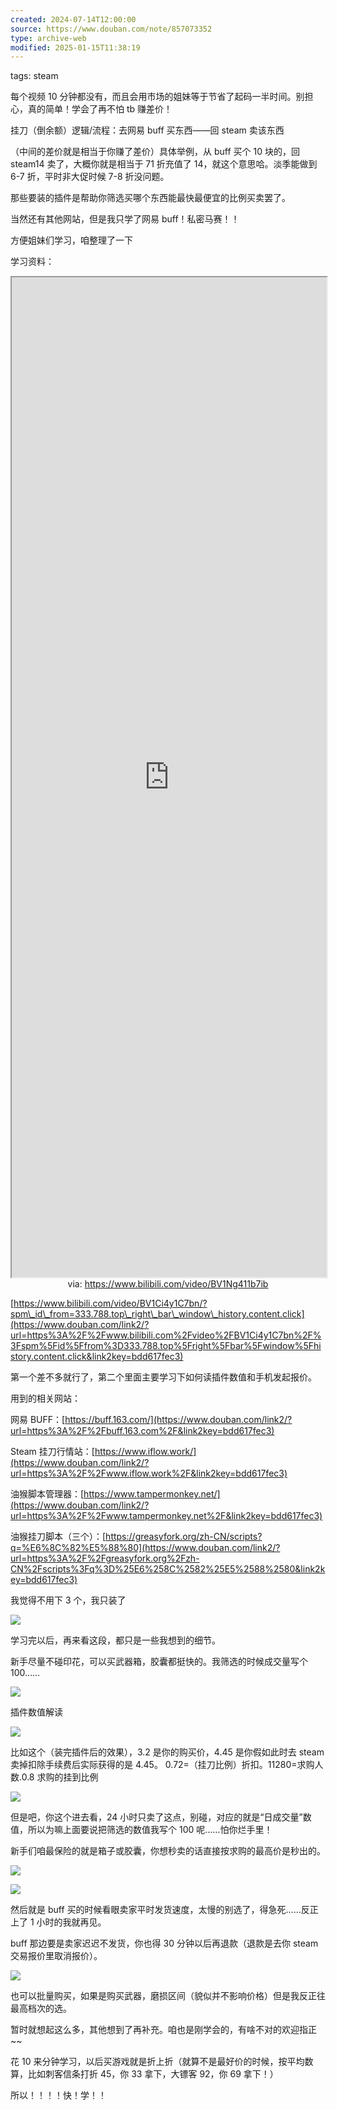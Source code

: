 ```yaml
---
created: 2024-07-14T12:00:00
source: https://www.douban.com/note/857073352
type: archive-web
modified: 2025-01-15T11:38:19
---
```


tags: steam

每个视频 10 分钟都没有，而且会用市场的姐妹等于节省了起码一半时间。别担心，真的简单！学会了再不怕 tb 赚差价！

挂刀（倒余额）逻辑/流程：去网易 buff 买东西——回 steam 卖该东西

（中间的差价就是相当于你赚了差价）具体举例，从 buff 买个 10 块的，回 steam14 卖了，大概你就是相当于 71 折充值了 14，就这个意思哈。淡季能做到 6-7 折，平时非大促时候 7-8 折没问题。

那些要装的插件是帮助你筛选买哪个东西能最快最便宜的比例买卖罢了。

当然还有其他网站，但是我只学了网易 buff！私密马赛！！

方便姐妹们学习，咱整理了一下

学习资料：

<iframe src='https://player.bilibili.com/player.html?isOutside=true&bvid=BV1Ng411b7ib&p=1&autoplay=false' style='height:40vh;width:100%' class='iframe-radius' allow='fullscreen'></iframe>
<center>via: <a href='https://www.bilibili.com/video/BV1Ng411b7ib' target='_blank' class='external-link'>https://www.bilibili.com/video/BV1Ng411b7ib</a></center>

[https://www.bilibili.com/video/BV1Ci4y1C7bn/?spm\_id\_from=333.788.top\_right\_bar\_window\_history.content.click](https://www.douban.com/link2/?url=https%3A%2F%2Fwww.bilibili.com%2Fvideo%2FBV1Ci4y1C7bn%2F%3Fspm%5Fid%5Ffrom%3D333.788.top%5Fright%5Fbar%5Fwindow%5Fhistory.content.click&link2key=bdd617fec3)

第一个差不多就行了，第二个里面主要学习下如何读插件数值和手机发起报价。

用到的相关网站：

网易 BUFF：[https://buff.163.com/](https://www.douban.com/link2/?url=https%3A%2F%2Fbuff.163.com%2F&link2key=bdd617fec3)

Steam 挂刀行情站：[https://www.iflow.work/](https://www.douban.com/link2/?url=https%3A%2F%2Fwww.iflow.work%2F&link2key=bdd617fec3)

油猴脚本管理器：[https://www.tampermonkey.net/](https://www.douban.com/link2/?url=https%3A%2F%2Fwww.tampermonkey.net%2F&link2key=bdd617fec3)

油猴挂刀脚本（三个）：[https://greasyfork.org/zh-CN/scripts?q=%E6%8C%82%E5%88%80](https://www.douban.com/link2/?url=https%3A%2F%2Fgreasyfork.org%2Fzh-CN%2Fscripts%3Fq%3D%25E6%258C%2582%25E5%2588%2580&link2key=bdd617fec3)

我觉得不用下 3 个，我只装了

![](https://img9.doubanio.com/view/note/l/public/p96297864.jpg)

学习完以后，再来看这段，都只是一些我想到的细节。

新手尽量不碰印花，可以买武器箱，胶囊都挺快的。我筛选的时候成交量写个 100……

![](https://img1.doubanio.com/view/note/l/public/p96297960.jpg)

插件数值解读

![](https://img9.doubanio.com/view/note/l/public/p96298015.jpg)

比如这个（装完插件后的效果），3.2 是你的购买价，4.45 是你假如此时去 steam 卖掉扣除手续费后实际获得的是 4.45。 0.72=（挂刀比例）折扣。11280=求购人数.0.8 求购的挂到比例

![](https://img1.doubanio.com/view/note/l/public/p96298639.jpg)

但是吧，你这个进去看，24 小时只卖了这点，别碰，对应的就是“日成交量”数值，所以为嘛上面要说把筛选的数值我写个 100 呢……怕你烂手里！

新手们咱最保险的就是箱子或胶囊，你想秒卖的话直接按求购的最高价是秒出的。

![](https://img3.doubanio.com/view/note/l/public/p96298122.jpg)

![](https://img1.doubanio.com/view/note/l/public/p96298170.jpg)

然后就是 buff 买的时候看眼卖家平时发货速度，太慢的别选了，得急死……反正上了 1 小时的我就再见。

buff 那边要是卖家迟迟不发货，你也得 30 分钟以后再退款（退款是去你 steam 交易报价里取消报价）。

![](https://img2.doubanio.com/view/note/l/public/p96298191.jpg)

也可以批量购买，如果是购买武器，磨损区间（貌似并不影响价格）但是我反正往最高档次的选。

暂时就想起这么多，其他想到了再补充。咱也是刚学会的，有啥不对的欢迎指正\~\~

花 10 来分钟学习，以后买游戏就是折上折（就算不是最好价的时候，按平均数算，比如刺客信条打折 45，你 33 拿下，大镖客 92，你 69 拿下！）

所以！！！！快！学！！
